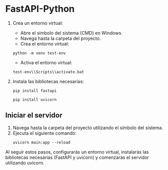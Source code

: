 # FastAPI-Python

1. Crea un entorno virtual:
   - Abre el símbolo del sistema (CMD) en Windows.
   - Navega hasta la carpeta del proyecto.
   - Crea el entorno virtual:
   ```
   python -m venv test-env
   ```
   - Activa el entorno virtual:
   ```
   test-env\\Scripts\\activate.bat
   ```

2. Instala las bibliotecas necesarias:
     ```
     pip install fastapi
     ```
     ```
     pip install uvicorn
     ```


## Iniciar el servidor

1. Navega hasta la carpeta del proyecto utilizando el símbolo del sistema.
2. Ejecuta el siguiente comando:
     ```
     uvicorn main:app --reload
     ```


Al seguir estos pasos, configurarás un entorno virtual, instalarás las bibliotecas necesarias (FastAPI y uvicorn) y comenzarás el servidor utilizando uvicorn.
